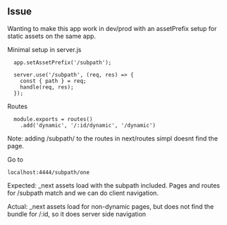## Issue

Wanting to make this app work in dev/prod with an assetPrefix setup for static assets on the same app.

Minimal setup in server.js

```
  app.setAssetPrefix('/subpath');

  server.use('/subpath', (req, res) => {
    const { path } = req;
    handle(req, res);
  });
```

Routes
```
  module.exports = routes()
    .add('dynamic', '/:id/dynamic', '/dynamic')
```
Note: adding /subpath/ to the routes in next/routes simpl doesnt find the page.

Go to

```
localhost:4444/subpath/one
```

Expected: _next assets load with the subpath included. Pages and routes for /subpath match and we can do client navigation. 

Actual: _next assets load for non-dynamic pages, but does not find the bundle for /:id, so it does server side navigation
